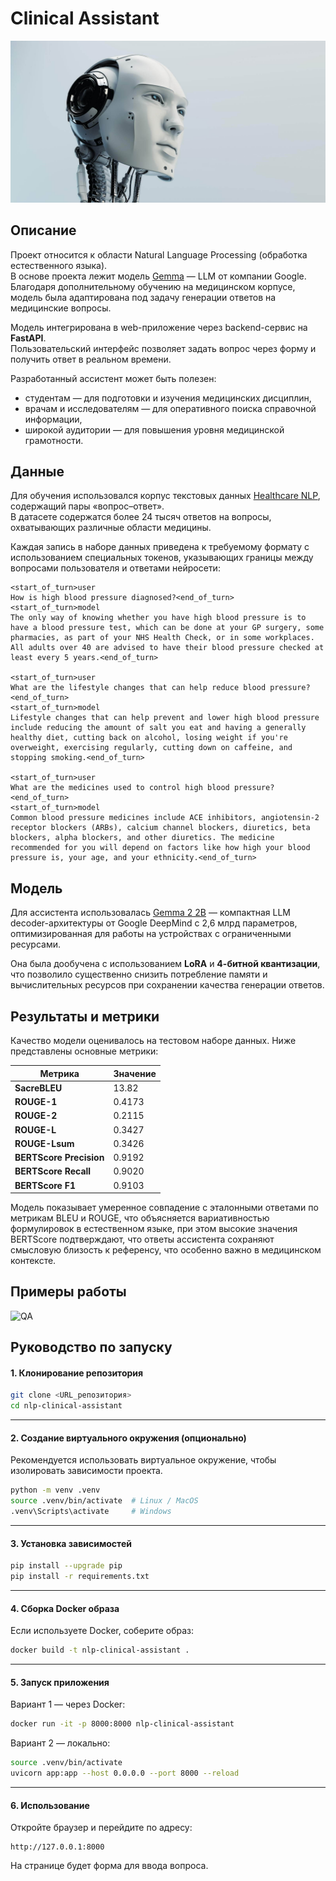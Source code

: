 # Clinical Assistant

![cover](assets/cover.jpg)

## Описание

Проект относится к области Natural Language Processing (обработка естественного языка).  
В основе проекта лежит модель [Gemma](https://ai.google.dev/gemma) — LLM от компании Google.
Благодаря дополнительному обучению на медицинском корпусе, модель была адаптирована под задачу генерации ответов на медицинские вопросы.

Модель интегрирована в web-приложение через backend-сервис на **FastAPI**.  
Пользовательский интерфейс позволяет задать вопрос через форму и получить ответ в реальном времени.  

Разработанный ассистент может быть полезен:
- студентам — для подготовки и изучения медицинских дисциплин,  
- врачам и исследователям — для оперативного поиска справочной информации,  
- широкой аудитории — для повышения уровня медицинской грамотности.  

## Данные

Для обучения использовался корпус текстовых данных [Healthcare NLP](https://www.kaggle.com/datasets/jpmiller/layoutlm), содержащий пары «вопрос–ответ».  
В датасете содержатся более 24 тысяч ответов на вопросы, охватывающих различные области медицины.  

Каждая запись в наборе данных приведена к требуемому формату с использованием специальных токенов, указывающих границы между вопросами пользователя и ответами нейросети:

```text
<start_of_turn>user
How is high blood pressure diagnosed?<end_of_turn>
<start_of_turn>model
The only way of knowing whether you have high blood pressure is to have a blood pressure test, which can be done at your GP surgery, some pharmacies, as part of your NHS Health Check, or in some workplaces. All adults over 40 are advised to have their blood pressure checked at least every 5 years.<end_of_turn>

<start_of_turn>user
What are the lifestyle changes that can help reduce blood pressure?<end_of_turn>
<start_of_turn>model
Lifestyle changes that can help prevent and lower high blood pressure include reducing the amount of salt you eat and having a generally healthy diet, cutting back on alcohol, losing weight if you're overweight, exercising regularly, cutting down on caffeine, and stopping smoking.<end_of_turn>

<start_of_turn>user
What are the medicines used to control high blood pressure?<end_of_turn>
<start_of_turn>model
Common blood pressure medicines include ACE inhibitors, angiotensin-2 receptor blockers (ARBs), calcium channel blockers, diuretics, beta blockers, alpha blockers, and other diuretics. The medicine recommended for you will depend on factors like how high your blood pressure is, your age, and your ethnicity.<end_of_turn>
```

## Модель

Для ассистента использовалась [Gemma 2 2B](https://huggingface.co/google/gemma-2-2b) — компактная LLM decoder-архитектуры от Google DeepMind с 2,6 млрд параметров, оптимизированная для работы на устройствах с ограниченными ресурсами.

Она была дообучена с использованием **LoRA** и **4-битной квантизации**, что позволило существенно снизить потребление памяти и вычислительных ресурсов при сохранении качества генерации ответов.

## Результаты и метрики

Качество модели оценивалось на тестовом наборе данных. Ниже представлены основные метрики:

| Метрика              | Значение  |
|----------------------|-----------|
| **SacreBLEU**        | 13.82     |
| **ROUGE-1**          | 0.4173    |
| **ROUGE-2**          | 0.2115    |
| **ROUGE-L**          | 0.3427    |
| **ROUGE-Lsum**       | 0.3426    |
| **BERTScore Precision**      | 0.9192    |
| **BERTScore Recall**      | 0.9020    |
| **BERTScore F1**     | 0.9103    |

Модель показывает умеренное совпадение с эталонными ответами по метрикам BLEU и ROUGE, что объясняется вариативностью формулировок в естественном языке, при этом высокие значения BERTScore подтверждают, что ответы ассистента сохраняют смысловую близость к референсу, что особенно важно в медицинском контексте.

## Примеры работы
![QA](assets/test_gif.gif)

## Руководство по запуску

#### 1. Клонирование репозитория

```bash
git clone <URL_репозитория>
cd nlp-clinical-assistant
```

---

#### 2. Создание виртуального окружения (опционально)

Рекомендуется использовать виртуальное окружение, чтобы изолировать зависимости проекта.

```bash
python -m venv .venv
source .venv/bin/activate  # Linux / MacOS
.venv\Scripts\activate     # Windows
```

---

#### 3. Установка зависимостей

```bash
pip install --upgrade pip
pip install -r requirements.txt
```

---

#### 4. Сборка Docker образа

Если используете Docker, соберите образ:

```bash
docker build -t nlp-clinical-assistant .
```

---

#### 5. Запуск приложения

Вариант 1 — через Docker:

```bash
docker run -it -p 8000:8000 nlp-clinical-assistant
```

Вариант 2 — локально:

```bash
source .venv/bin/activate
uvicorn app:app --host 0.0.0.0 --port 8000 --reload
```

---

#### 6. Использование

Откройте браузер и перейдите по адресу:

```
http://127.0.0.1:8000
```

На странице будет форма для ввода вопроса.
